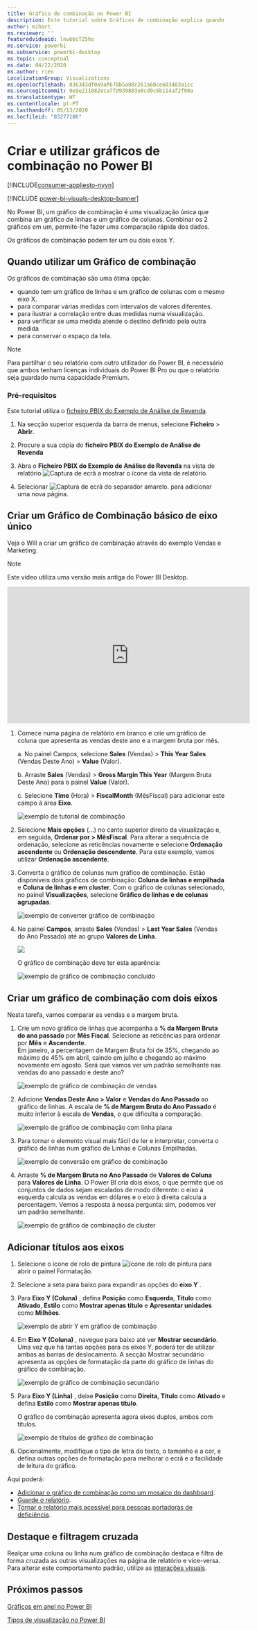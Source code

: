 ```yaml
---
title: Gráfico de combinação no Power BI
description: Este tutorial sobre Gráficos de combinação explica quando utilizá-los e como criá-los no serviço Power BI e Desktop.
author: mihart
ms.reviewer: ''
featuredvideoid: lnv66cTZ5ho
ms.service: powerbi
ms.subservice: powerbi-desktop
ms.topic: conceptual
ms.date: 04/22/2020
ms.author: rien
LocalizationGroup: Visualizations
ms.openlocfilehash: 036343df0a9af678b5a88c261a60ce603483a1cc
ms.sourcegitcommit: 0e9e211082eca7fd939803e0cd9c6b114af2f90a
ms.translationtype: HT
ms.contentlocale: pt-PT
ms.lasthandoff: 05/13/2020
ms.locfileid: "83277186"
---
```

# <a name="create-and-use-combo-charts-in-power-bi"></a>Criar e utilizar gráficos de combinação no Power BI

[!INCLUDE[consumer-appliesto-nyyn](../includes/consumer-appliesto-nyyn.md)]

[!INCLUDE [power-bi-visuals-desktop-banner](../includes/power-bi-visuals-desktop-banner.md)]

No Power BI, um gráfico de combinação é uma visualização única que combina um gráfico de linhas e um gráfico de colunas. Combinar os 2 gráficos em um, permite-lhe fazer uma comparação rápida dos dados.

Os gráficos de combinação podem ter um ou dois eixos Y.

## <a name="when-to-use-a-combo-chart"></a>Quando utilizar um Gráfico de combinação
Os gráficos de combinação são uma ótima opção:

* quando tem um gráfico de linhas e um gráfico de colunas com o mesmo eixo X.
* para comparar várias medidas com intervalos de valores diferentes.
* para ilustrar a correlação entre duas medidas numa visualização.
* para verificar se uma medida atende o destino definido pela outra medida
* para conservar o espaço da tela.

> [!NOTE]
> Para partilhar o seu relatório com outro utilizador do Power BI, é necessário que ambos tenham licenças individuais do Power BI Pro ou que o relatório seja guardado numa capacidade Premium.

### <a name="prerequisites"></a>Pré-requisitos
Este tutorial utiliza o [ficheiro PBIX do Exemplo de Análise de Revenda](https://download.microsoft.com/download/9/6/D/96DDC2FF-2568-491D-AAFA-AFDD6F763AE3/Retail%20Analysis%20Sample%20PBIX.pbix).

1. Na secção superior esquerda da barra de menus, selecione **Ficheiro** > **Abrir**.
   
2. Procure a sua cópia do **ficheiro PBIX do Exemplo de Análise de Revenda**

1. Abra o **Ficheiro PBIX do Exemplo de Análise de Revenda** na vista de relatório ![Captura de ecrã a mostrar o ícone da vista de relatório](media/power-bi-visualization-kpi/power-bi-report-view.png).

1. Selecionar ![Captura de ecrã do separador amarelo.](media/power-bi-visualization-kpi/power-bi-yellow-tab.png) para adicionar uma nova página.



## <a name="create-a-basic-single-axis-combo-chart"></a>Criar um Gráfico de Combinação básico de eixo único
Veja o Will a criar um gráfico de combinação através do exemplo Vendas e Marketing.
   > [!NOTE]
   > Este vídeo utiliza uma versão mais antiga do Power BI Desktop.
   > 
   > 
<iframe width="560" height="315" src="https://www.youtube.com/embed/lnv66cTZ5ho?list=PL1N57mwBHtN0JFoKSR0n-tBkUJHeMP2cP" frameborder="0" allowfullscreen></iframe>  

<a name="create"></a>

1. Comece numa página de relatório em branco e crie um gráfico de coluna que apresenta as vendas deste ano e a margem bruta por mês.

    a.  No painel Campos, selecione **Sales** (Vendas) \> **This Year Sales** (Vendas Deste Ano)  > **Value** (Valor).

    b.  Arraste **Sales** (Vendas) \> **Gross Margin This Year** (Margem Bruta Deste Ano) para o painel **Value** (Valor).

    c. Selecione **Time** (Hora) \> **FiscalMonth** (MêsFiscal) para adicionar este campo à área **Eixo**.

    ![exemplo de tutorial de combinação](media/power-bi-visualization-combo-chart/combotutorial1new.png)
5. Selecione **Mais opções** (...) no canto superior direito da visualização e, em seguida, **Ordenar por > MêsFiscal**. Para alterar a sequência de ordenação, selecione as reticências novamente e selecione **Ordenação ascendente** ou **Ordenação descendente**. Para este exemplo, vamos utilizar **Ordenação ascendente**.

6. Converta o gráfico de colunas num gráfico de combinação. Estão disponíveis dois gráficos de combinação: **Coluna de linhas e empilhada** e **Coluna de linhas e em cluster**. Com o gráfico de colunas selecionado, no painel **Visualizações**, selecione **Gráfico de linhas e de colunas agrupadas**.

    ![exemplo de converter gráfico de combinação](media/power-bi-visualization-combo-chart/converttocombo-new2.png)
7. No painel **Campos**, arraste **Sales** (Vendas) \> **Last Year Sales** (Vendas do Ano Passado) até ao grupo **Valores de Linha**.

   ![](media/power-bi-visualization-combo-chart/linevaluebucket.png)

   O gráfico de combinação deve ter esta aparência:

   ![exemplo de gráfico de combinação concluído](media/power-bi-visualization-combo-chart/combochartdone-new.png)

## <a name="create-a-combo-chart-with-two-axes"></a>Criar um gráfico de combinação com dois eixos
Nesta tarefa, vamos comparar as vendas e a margem bruta.

1. Crie um novo gráfico de linhas que acompanha a **% da Margem Bruta do ano passado** por **Mês Fiscal**. Selecione as reticências para ordenar por **Mês** e **Ascendente**.  
Em janeiro, a percentagem de Margem Bruta foi de 35%, chegando ao máximo de 45% em abril, caindo em julho e chegando ao máximo novamente em agosto. Será que vamos ver um padrão semelhante nas vendas do ano passado e deste ano?

   ![exemplo de gráfico de combinação de vendas](media/power-bi-visualization-combo-chart/combo1-new.png)
2. Adicione **Vendas Deste Ano > Valor** e **Vendas do Ano Passado** ao gráfico de linhas. A escala de **% de Margem Bruta do Ano Passado** é muito inferior à escala de **Vendas**, o que dificulta a comparação.      

   ![exemplo de gráfico de combinação com linha plana](media/power-bi-visualization-combo-chart/flatline-new.png)
3. Para tornar o elemento visual mais fácil de ler e interpretar, converta o gráfico de linhas num gráfico de Linhas e Colunas Empilhadas.

   ![exemplo de conversão em gráfico de combinação](media/power-bi-visualization-combo-chart/converttocombo-new.png)

4. Arraste **% de Margem Bruta no Ano Passado** de **Valores de Coluna** para **Valores de Linha**. O Power BI cria dois eixos, o que permite que os conjuntos de dados sejam escalados de modo diferente: o eixo à esquerda calcula as vendas em dólares e o eixo à direita calcula a percentagem. Vemos a resposta à nossa pergunta: sim, podemos ver um padrão semelhante.

   ![exemplo de gráfico de combinação de cluster](media/power-bi-visualization-combo-chart/power-bi-clustered-combo.png)    

## <a name="add-titles-to-the-axes"></a>Adicionar títulos aos eixos
1. Selecione o ícone de rolo de pintura ![ícone de rolo de pintura](media/power-bi-visualization-combo-chart/power-bi-paintroller.png) para abrir o painel Formatação.
1. Selecione a seta para baixo para expandir as opções do **eixo Y** .
1. Para **Eixo Y (Coluna)** , defina **Posição** como **Esquerda**, **Título** como **Ativado**, **Estilo** como **Mostrar apenas título** e **Apresentar unidades** como **Milhões**.

   ![exemplo de abrir Y em gráfico de combinação](media/power-bi-visualization-combo-chart/power-bi-open-y.png)
4. Em **Eixo Y (Coluna)** , navegue para baixo até ver **Mostrar secundário**. Uma vez que há tantas opções para os eixos Y, poderá ter de utilizar ambas as barras de deslocamento. A secção Mostrar secundário apresenta as opções de formatação da parte do gráfico de linhas do gráfico de combinação.

   ![exemplo de gráfico de combinação secundário](media/power-bi-visualization-combo-chart/power-bi-secondary.png)
5. Para **Eixo Y (Linha)** , deixe **Posição** como **Direita**, **Título** como **Ativado** e defina **Estilo** como **Mostrar apenas título**.

   O gráfico de combinação apresenta agora eixos duplos, ambos com títulos.

   ![exemplo de títulos de gráfico de combinação](media/power-bi-visualization-combo-chart/power-bi-2-titles.png)

6. Opcionalmente, modifique o tipo de letra do texto, o tamanho e a cor, e defina outras opções de formatação para melhorar o ecrã e a facilidade de leitura do gráfico.

Aqui poderá:

* [Adicionar o gráfico de combinação como um mosaico do dashboard](../create-reports/service-dashboard-tiles.md).
* [Guarde o relatório](../create-reports/service-report-save.md).
* [Tornar o relatório mais acessível para pessoas portadoras de deficiência](../desktop-accessibility.md).

## <a name="cross-highlighting-and-cross-filtering"></a>Destaque e filtragem cruzada

Realçar uma coluna ou linha num gráfico de combinação destaca e filtra de forma cruzada as outras visualizações na página de relatório e vice-versa. Para alterar este comportamento padrão, utilize as [interações visuais](../create-reports/service-reports-visual-interactions.md).

## <a name="next-steps"></a>Próximos passos

[Gráficos em anel no Power BI](power-bi-visualization-doughnut-charts.md)

[Tipos de visualização no Power BI](power-bi-visualization-types-for-reports-and-q-and-a.md)



